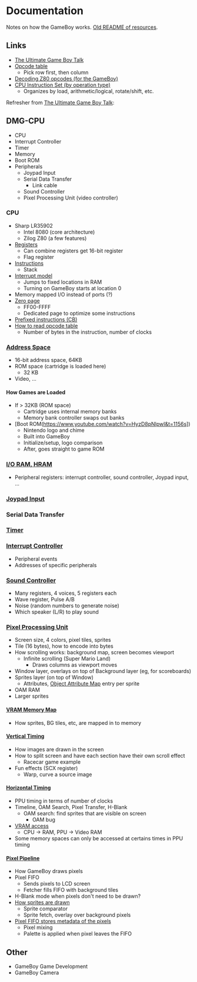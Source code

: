 # Documentation

Notes on how the GameBoy works. [Old README of resources](https://github.com/atskae/gameboy-emulator/tree/master/res).

## Links
* [The Ultimate Game Boy Talk](https://www.youtube.com/watch?v=HyzD8pNlpwI)
* [Opcode table](https://www.pastraiser.com/cpu/gameboy/gameboy_opcodes.html)
    * Pick row first, then column
* [Decoding Z80 opcodes (for the GameBoy)](https://gb-archive.github.io/salvage/decoding_gbz80_opcodes/Decoding%20Gamboy%20Z80%20Opcodes.html)
* [CPU Instruction Set (by operation type)](http://bgb.bircd.org/pandocs.htm#cpuinstructionset)
    * Organizes by load, arithmetic/logical, rotate/shift, etc.


Refresher from [The Ultimate Game Boy Talk](https://www.youtube.com/watch?v=HyzD8pNlpwI):

## DMG-CPU
* CPU
* Interrupt Controller
* Timer
* Memory
* Boot ROM
* Peripherals
    * Joypad Input
    * Serial Data Transfer
        * Link cable
    * Sound Controller
    * Pixel Processing Unit (video controller)

### CPU
* Sharp LR35902
    * Intel 8080 (core architecture)
    * Zilog Z80 (a few features)
* [Registers](https://www.youtube.com/watch?v=HyzD8pNlpwI&t=656s)
  * Can combine registers get 16-bit register
  * Flag register
* [Instructions](https://www.youtube.com/watch?v=HyzD8pNlpwI&t=707s)
    * Stack
* [Interrupt model](https://www.youtube.com/watch?v=HyzD8pNlpwI&t=744s)
    * Jumps to fixed locations in RAM
    * Turning on GameBoy starts at location 0
* Memory mapped I/O instead of ports (?)
* [Zero page](https://www.youtube.com/watch?v=HyzD8pNlpwI&t=860s)
    * FF00-FFFF
    * Dedicated page to optimize some instructions
* [Prefixed instructions (CB)](https://www.youtube.com/watch?v=HyzD8pNlpwI&t=920s)
* [How to read opcode table](https://www.youtube.com/watch?v=HyzD8pNlpwI&t=935s)
    * Number of bytes in the instruction, number of clocks

### [Address Space](https://www.youtube.com/watch?v=HyzD8pNlpwI&t=1027s)
* 16-bit address space, 64KB
* ROM space (cartridge is loaded here)
    * 32 KB
* Video, ...

#### How Games are Loaded
* If > 32KB (ROM space)
    * Cartridge uses internal memory banks
    * Memory bank controller swaps out banks
* [Boot ROM(https://www.youtube.com/watch?v=HyzD8pNlpwI&t=1156s])
    * Nintendo logo and chime
    * Built into GameBoy
    * Initialize/setup, logo comparison
    * After, goes straight to game ROM

### [I/O RAM, HRAM](https://www.youtube.com/watch?v=HyzD8pNlpwI&t=1300s)
* Peripheral registers: interrupt controller, sound controller, Joypad input, ...

### [Joypad Input](https://www.youtube.com/watch?v=HyzD8pNlpwI&t=1329s)

### Serial Data Transfer

### [Timer](https://www.youtube.com/watch?v=HyzD8pNlpwI&t=1391s)

### [Interrupt Controller](https://www.youtube.com/watch?v=HyzD8pNlpwI&t=1417s)
* Peripheral events
* Addresses of specific peripherals

### [Sound Controller](https://www.youtube.com/watch?v=HyzD8pNlpwI&t=1449s)
* Many registers, 4 voices, 5 registers each
* Wave register, Pulse A/B
* Noise (random numbers to generate noise)
* Which speaker (L/R) to play sound

### [Pixel Processing Unit](https://www.youtube.com/watch?v=HyzD8pNlpwI&t=1758s)
* Screen size, 4 colors, pixel tiles, sprites
* Tile (16 bytes), how to encode into bytes
* How scrolling works: background map, screen becomes viewport
    * Infinite scrolling (Super Mario Land)
      * Draws columns as viewport moves
* Window layer, overlays on top of Background layer (eg, for scoreboards)
* Sprites layer (on top of Window)
    * Attributes, [Object Attribute Map](https://www.youtube.com/watch?v=HyzD8pNlpwI&t=2057s) entry per sprite
* OAM RAM
* Larger sprites

#### [VRAM Memory Map](https://www.youtube.com/watch?v=HyzD8pNlpwI&t=2347s)
* How sprites, BG tiles, etc, are mapped in to memory

#### [Vertical Timing](https://www.youtube.com/watch?v=HyzD8pNlpwI&t=2425s)
* How images are drawn in the screen
* How to split screen and have each section have their own scroll effect
    * Racecar game example
* Fun effects (SCX register)
    * Warp, curve a source image

#### [Horizontal Timing](https://www.youtube.com/watch?v=HyzD8pNlpwI&t=2683s)
* PPU timing in terms of number of clocks
* Timeline, OAM Search, Pixel Transfer, H-Blank
    * OAM search: find sprites that are visible on screen
        * OAM bug
* [VRAM access](https://www.youtube.com/watch?v=HyzD8pNlpwI&t=2816s)
    * CPU -> RAM, PPU -> Video RAM
* Some memory spaces can only be accessed at certains times in PPU timing

#### [Pixel Pipeline](https://www.youtube.com/watch?v=HyzD8pNlpwI&t=2957s)
* How GameBoy draws pixels
* Pixel FIFO
    * Sends pixels to LCD screen
    * Fetcher fills FIFO with background tiles
* H-Blank mode when pixels don't need to be drawn?
* [How sprites are drawn](https://www.youtube.com/watch?v=HyzD8pNlpwI&t=3176s)
    * Sprite comparator
    * Sprite fetch, overlay over background pixels
* [Pixel FIFO stores metadata of the pixels](https://www.youtube.com/watch?v=HyzD8pNlpwI&t=3283s)
    * Pixel mixing
    * Palette is applied when pixel leaves the FIFO

## Other
* GameBoy Game Development
* GameBoy Camera

